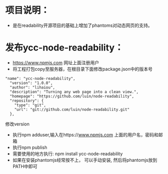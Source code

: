 # 项目说明：
* 是在readability开源项目的基础上增加了phantoms对动态网页的支持。


# 发布ycc-node-readability：
* https://www.npmjs.com 网址上面注册用户
* 将工程打包copy至服务器，在根目录下面修改package.json中的版本号
```
"name": "ycc-node-readability",
  "version": "1.0.0",
  "author": "lihaiou",
  "description": "Turning any web page into a clean view.",
  "homepage": "https://github.com/luin/node-readability",
  "repository": {
    "type": "git",
    "url": "git://github.com/luin/node-readability.git"
  },
```
修改version
* 执行npm adduser,输入在https://www.npmjs.com  上面的用户名，密码和邮箱
* 执行npm publish
* 需要使用的地方执行: npm install ycc-node-readability
* 如果在安装phantomjs经常按不上， 可以手动安装, 然后将phantomjs放到PATH中即可
